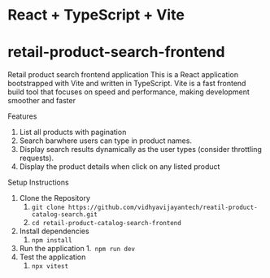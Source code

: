 # React + TypeScript + Vite

# retail-product-search-frontend
Retail product search frontend application
This is a React application bootstrapped with Vite and written in TypeScript. Vite is a fast frontend build tool that focuses on speed and performance, making development smoother and faster

Features
1. List all products with pagination
2. Search barwhere users can type in product names.
3. Display search results dynamically as the user types (consider throttling requests).
4. Display the product details when click on any listed product

Setup Instructions

1. Clone the Repository 
    1. `git clone https://github.com/vidhyavijayantech/reatil-product-catalog-search.git`
    2. `cd retail-product-catalog-search-frontend`
2. Install dependencies
    1. `npm install`
3. Run the application
    1.` npm run dev`
4. Test the application
    1. `npx vitest`